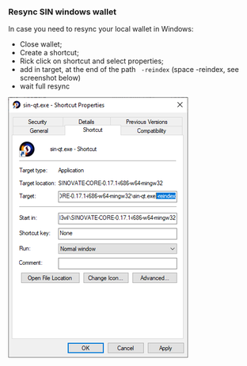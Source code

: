 ### Resync SIN windows wallet

In case you need to resync your local wallet in Windows:<br>
* Close wallet;
* Create a shortcut;
* Rick click on shortcut and select properties;
* add in target, at the end of the path ` -reindex` (space -reindex, see screenshot below)
* wait full resync

![](../assets/misc/win_wallet_reindex.png)
